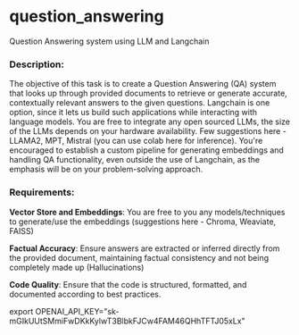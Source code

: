 # question_answering
Question Answering system using LLM and Langchain


### Description:
The objective of this task is to create a Question Answering (QA) system that looks up
through provided documents to retrieve or generate accurate, contextually relevant answers
to the given questions. Langchain is one option, since it lets us build such applications while
interacting with language models. You are free to integrate any open sourced LLMs, the
size of the LLMs depends on your hardware availability. Few suggestions here - LLAMA2,
MPT, Mistral (you can use colab here for inference). You're encouraged to establish a custom
pipeline for generating embeddings and handling QA functionality, even outside the use of
Langchain, as the emphasis will be on your problem-solving approach.

### Requirements:
**Vector Store and Embeddings**: You are free to you any models/techniques to generate/use
the embeddings (suggestions here - Chroma, Weaviate, FAISS)

**Factual Accuracy**: Ensure answers are extracted or inferred directly from the provided
document, maintaining factual consistency and not being completely made up
(Hallucinations)

**Code Quality**: Ensure that the code is structured, formatted, and documented according to
best practices.


 export OPENAI_API_KEY="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"